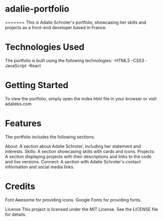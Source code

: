 # adalie-portfolio
=======
This is Adalie Schroter's portfolio, showcasing her skills and projects as a front-end developer based in France.

# Technologies Used
The portfolio is built using the following technologies:
-HTML5
-CSS3
-JavaScript
-React

# Getting Started
To view the portfolio, simply open the index.html file in your browser or visit adalieks.com

# Features
The portfolio includes the following sections:

About: A section about Adalie Schroter, including her statement and interests.
Skills: A section showcasing skills with cards and icons.
Projects: A section displaying projects with their descriptions and links to the code and live versions.
Connect: A section with Adalie Schroter's contact information and social media links.

# Credits
Font Awesome for providing icons.
Google Fonts for providing fonts.

License
This project is licensed under the MIT License. See the LICENSE file for details.

